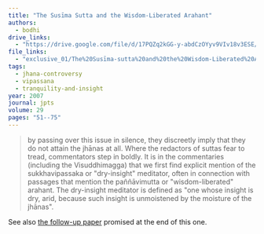 ```yaml
---
title: "The Susīma Sutta and the Wisdom-Liberated Arahant"
authors:
  - bodhi
drive_links:
  - "https://drive.google.com/file/d/17PQZq2kGG-y-abdCzOYyv9VIv18v3ESE/view?usp=drivesdk"
file_links:
  - "exclusive_01/The%20Susīma-sutta%20and%20the%20Wisdom-Liberated%20Arahant%20-%20Bhikkhu%20Bodhi.pdf"
tags:
  - jhana-controversy
  - vipassana
  - tranquility-and-insight
year: 2007
journal: jpts
volume: 29
pages: "51--75"
---
```


> by passing over this issue in silence, they discreetly imply that they do not attain the jhānas at all.
> Where the redactors of suttas fear to tread, commentators step in boldly. It is in the commentaries (including the Visuddhimagga) that we first find explicit mention of the sukkhavipassaka or "dry-insight" meditator, often in connection with passages that mention the paññāvimutta or "wisdom-liberated" arahant. The dry-insight meditator is defined as "one whose insight is dry, arid, because such insight is unmoistened by the moisture of the jhānas".

See also [the follow-up paper](/content/articles/susimas-conversation_bodhi) promised at the end of this one.
